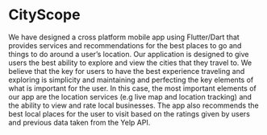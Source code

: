 # CityScope

We have designed a cross platform mobile app using Flutter/Dart that provides services and recommendations for the best places to go and things to do around a user’s location. Our application is designed to give users the best ability to explore and view the cities that they travel to. We believe that the key for users to have the best experience traveling and exploring is simplicity and maintaining and perfecting the key elements of what is important for the user. In this case, the most important elements of our app are the location services (e.g live map and location tracking) and the ability to view and rate local businesses. The app also recommends the best local places for the user to visit based on the ratings given by users and previous data taken from the Yelp API. 
